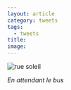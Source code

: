 ```yaml
---
layout: article
category: tweets
tags:
  - tweets
title: 
image:
---
```


![rue soleil](https://i.ibb.co/dLXw8QN/Whats-App-Image-2024-09-12-at-08-20-19.jpg)

_En attendant le bus_